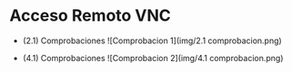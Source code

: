 # Acceso Remoto VNC

* (2.1) Comprobaciones
![Comprobacion 1](img/2.1 comprobacion.png)

* (4.1) Comprobaciones
![Comprobacion 2](img/4.1 comprobacion.png)

